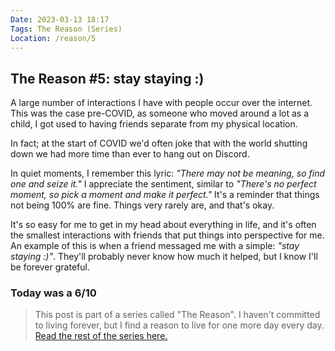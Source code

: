 ```yaml
---
Date: 2023-03-13 18:17
Tags: The Reason (Series)
Location: /reason/5
---
```


## The Reason #5: stay staying :)
A large number of interactions I have with people occur over the internet. This was the case pre-COVID, as someone who moved around a lot as a child, I got used to having friends separate from my physical location.

In fact; at the start of COVID we'd often joke that with the world shutting down we had more time than ever to hang out on Discord.

In quiet moments, I remember this lyric: *"There may not be meaning, so find one and seize it."* I appreciate the sentiment, similar to *"There's no perfect moment, so pick a moment and make it perfect."* It's a reminder that things not being 100% are fine. Things very rarely are, and that's okay.

It's so easy for me to get in my head about everything in life, and it's often the smallest interactions with friends that put things into perspective for me. An example of this is when a friend messaged me with a simple: *"stay staying :)"*. They'll probably never know how much it helped, but I know I'll be forever grateful.

### Today was a 6/10

>This post is part of a series called "The Reason". I haven't committed to living forever, but I find a reason to live for one more day every day. [Read the rest of the series here.](/reason/)